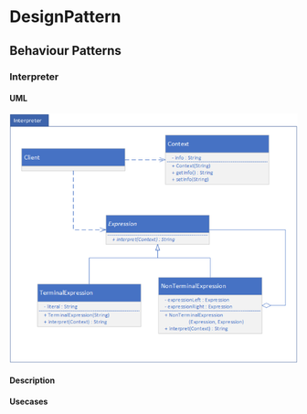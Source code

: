 # DesignPattern
## Behaviour Patterns
### Interpreter

#### UML
![InterpreterUML](img/Interpreter.png)

#### Description

#### Usecases
